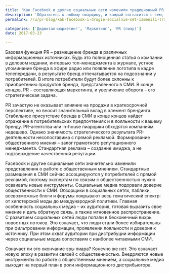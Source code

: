 ```yaml
---
title: 'Как Facebook и другие социальные сети изменили традиционный PR'
description: 'Обратитесь к любому пиарщику, и каждый согласится с тем, что появление социальных медиа и digital-маркетинга перевернули индустрию связей с общественностью с ног на голову. Консалтинговая группа «Полилог» расскажет о том, как PR-службы приспосабливаются к изменениям в работе с информацией.'
permalink: /ru/pr-blog/kak-facebook-i-drugie-socialnie-set-izmenili-tradicionnui-PR

categories: ['Диджитал-маркетинг', 'Маркетинг', 'PR (пиар)']
date: 2017-03-23

---
```

<p>Базовая функция PR &ndash; размещение бренда в различных информационных источниках. Будь это полноценная статья о компании в деловом издании, интервью топ-менеджмента в журнале, устное упоминание бренда в эфире радио или появление логотипа в кадре телепередачи, в результате бренд отпечатывается на подсознании у потребителей. В итоге потребители будут более склонны к приобретению продуктов бренда, представленного в СМИ. В конце концов, PR &ndash; составляющая маркетинга, и увеличение оборота &ndash; его стратегическая задача.</p>
<p>PR зачастую не оказывает влияние на продажи в краткосрочной перспективе, но вносит значительный вклад в элемент брендинга. Стабильное присутствие бренда в СМИ в конце концов найдет отражение в потребительских предпочтениях и в лояльности к вашему бренду. PR-агентства или in-house пиарщики обходятся компаниям недешево. Однако значимость стратегического результата PR-деятельности несопоставима с прямой рекламой. Формирование общественного мнения &ndash; залог грамотного репутационного менеджмента. Стандартная реклама &ndash; создание имиджа, а не подтверждение качественной репутации.</p>
<p>Facebook и другие социальные сети значительно изменили представления о работе с общественным мнением. Стандартные размещения в СМИ сейчас ассоциируются у потребителей с прямой рекламой, поэтому экспертам по связям с общественностью нужно осваивать новые инструменты. Социальные медиа подорвали доверие общественности к СМИ. Обзорщики в социальных сетях, паблики, всевозможные блоги и форумы покрывают весь тематический спектр: от хипстерской моды до международной политики. Главная особенность социальных медиа &ndash; их аудитория, готовая выразить свое мнение и дать обратную связь, а также мгновенное распространение. С развитием социальных сетей люди попали в бесконечный вихрь новостных потоков. Это означает, что люди стали более избирательны при фильтровании информации, проявлении лояльности и доверия к источнику. При этом охват аудитории при дистрибуции информации через социальные медиа сопоставим с наиболее читаемыми СМИ.</p>
<p>Означает ли это окончание эры пиара? Конечно же нет. Это означает новую эпоху в развитии связей с общественностью. Внедряются новые инструменты по работе с общественным мнением, а социальные медиа выходят на первый план в роли информационного дистрибьютора.</p>

